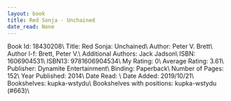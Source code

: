 ```yaml
---
layout: book
title: Red Sonja - Unchained
date_read: None
---
```


Book Id: 18430208\ 
Title: Red Sonja: Unchained\ 
Author: Peter V. Brett\ 
Author l-f: Brett, Peter V.\ 
Additional Authors: Jack Jadson\ 
ISBN: 1606904531\ 
ISBN13: 9781606904534\ 
My Rating: 0\ 
Average Rating: 3.61\ 
Publisher: Dynamite Entertainment\ 
Binding: Paperback\ 
Number of Pages: 152\ 
Year Published: 2014\ 
Date Read: \ 
Date Added: 2019/10/21\ 
Bookshelves: kupka-wstydu\ 
Bookshelves with positions: kupka-wstydu (#663)\ 

